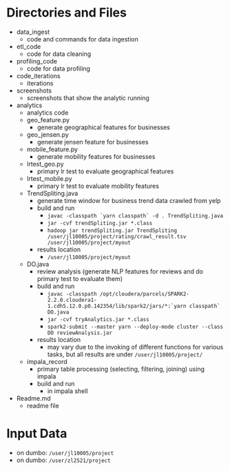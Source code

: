 # Directories and Files
* data_ingest
	* code and commands for data ingestion
* etl_code
	* code for data cleaning
* profiling_code
	* code for data profiling
* code_iterations
	* iterations
* screenshots
	* screenshots that show the analytic running
* analytics
	* analytics code
	* geo_feature.py
		* generate geographical features for businesses
	* geo_jensen.py
		* generate jensen feature for businesses
	* mobile_feature.py
		* generate mobility features for businesses
	* lrtest_geo.py
		* primary lr test to evaluate geographical features
	* lrtest_mobile.py
		* primary lr test to evaluate mobility features
	* TrendSpliting.java
		* generate time window for business trend data crawled from yelp
		* build and run
			* ```javac -classpath `yarn classpath` -d . TrendSpliting.java ```
			* ```jar -cvf trendSpliting.jar *.class ```
			* ```hadoop jar trendSpliting.jar TrendSpliting /user/jl10005/project/rating/crawl_result.tsv /user/jl10005/project/myout ```
		* results location
			* ```/user/jl10005/project/myout```
	* DO.java
		* review analysis (generate NLP features for reviews and do primary test to evaluate them)
		* build and run
			* ```javac -classpath /opt/cloudera/parcels/SPARK2-2.2.0.cloudera1-1.cdh5.12.0.p0.142354/lib/spark2/jars/*:`yarn classpath` DO.java ```
  			* ```jar -cvf tryAnalytics.jar *.class```
  			* ```spark2-submit --master yarn --deploy-mode cluster --class DO reviewAnalysis.jar ```
  		* results location
  			* may vary due to the invoking of different functions for various tasks, but all results are under ```/user/jl10005/project/```
  	* impala_record
  		* primary table processing (selecting, filtering, joining) using impala
  		* build and run
  			* in impala shell
* Readme.md
	* readme file


# Input Data
* on dumbo: ```/user/jl10005/project```
* on dumbo: ```/user/zl2521/project```




